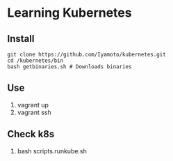 # Learning Kubernetes

## Install

    git clone https://github.com/Iyamoto/kubernetes.git
    cd /kubernetes/bin
    bash getbinaries.sh # Downloads binaries

## Use

1. vagrant up
2. vagrant ssh

## Check k8s

1. bash scripts.runkube.sh